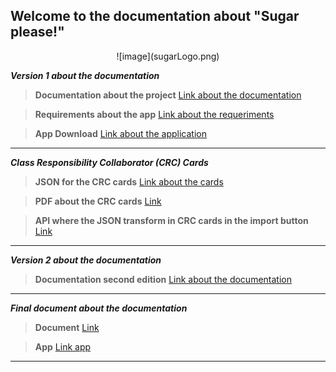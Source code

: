 ## Welcome to the documentation about "Sugar please!"

<p align="center">![image](sugarLogo.png)</p>

***Version 1 about the documentation***

> **Documentation about the project** [Link about the documentation](https://drive.google.com/file/d/1xZDkKWlGduIqi5gD8gdFt3PRdaAwC39l/view?usp=sharing)

> **Requirements about the app** [Link about the requeriments](https://drive.google.com/file/d/1qjH4-D1CziB4b7PnIOJf2SL5ud1BSLMz/view?usp=sharing)

> **App Download** [Link about the application](#)

---
***Class Responsibility Collaborator (CRC) Cards***
> **JSON for the CRC cards** [Link about the cards](jsonCRC.json)

> **PDF about the CRC cards** [Link](CRC_Maker1.pdf)

> **API where the JSON transform in CRC cards in the import button** [Link](https://echeung.me/crcmaker/)

---
***Version 2 about the documentation***

> **Documentation second edition** [Link about the documentation](revision2.pdf)

---
***Final document about the documentation***
> **Document** [Link](finalPdf.pdf)

> **App** [Link app](sugarPlease.apk)

---
